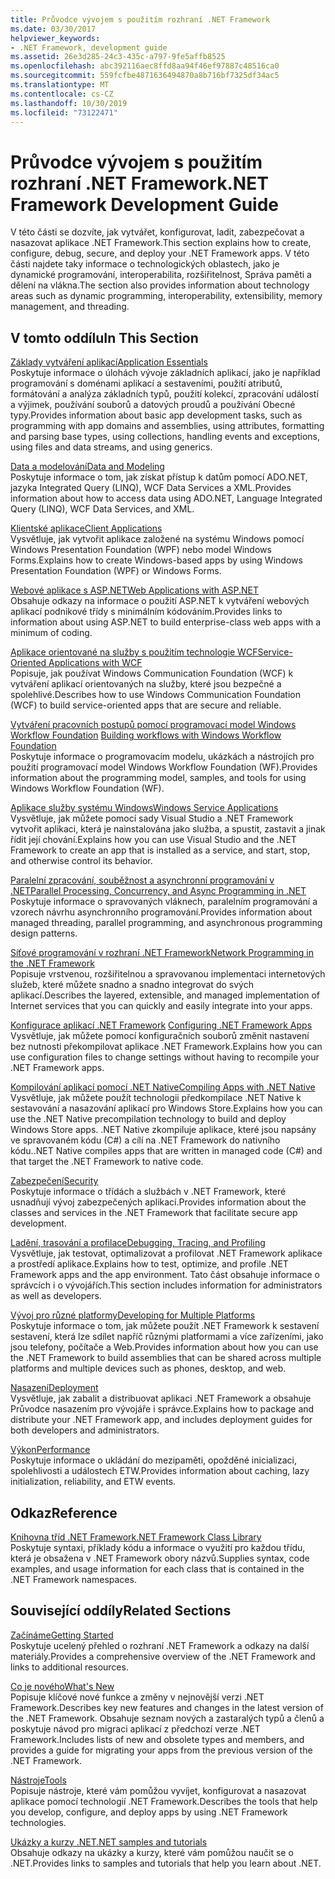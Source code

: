 ```yaml
---
title: Průvodce vývojem s použitím rozhraní .NET Framework
ms.date: 03/30/2017
helpviewer_keywords:
- .NET Framework, development guide
ms.assetid: 26e3d285-24c3-435c-a797-9fe5affb8525
ms.openlocfilehash: abc392116aec8ffd8aa94f46ef97887c48516ca0
ms.sourcegitcommit: 559fcfbe4871636494870a8b716bf7325df34ac5
ms.translationtype: MT
ms.contentlocale: cs-CZ
ms.lasthandoff: 10/30/2019
ms.locfileid: "73122471"
---
```

# <a name="net-framework-development-guide"></a><span data-ttu-id="ecca9-102">Průvodce vývojem s použitím rozhraní .NET Framework</span><span class="sxs-lookup"><span data-stu-id="ecca9-102">.NET Framework Development Guide</span></span>
<span data-ttu-id="ecca9-103">V této části se dozvíte, jak vytvářet, konfigurovat, ladit, zabezpečovat a nasazovat aplikace .NET Framework.</span><span class="sxs-lookup"><span data-stu-id="ecca9-103">This section explains how to create, configure, debug, secure, and deploy your .NET Framework apps.</span></span> <span data-ttu-id="ecca9-104">V této části najdete taky informace o technologických oblastech, jako je dynamické programování, interoperabilita, rozšiřitelnost, Správa paměti a dělení na vlákna.</span><span class="sxs-lookup"><span data-stu-id="ecca9-104">The section also provides information about technology areas such as dynamic programming, interoperability, extensibility, memory management, and threading.</span></span>  
  
## <a name="in-this-section"></a><span data-ttu-id="ecca9-105">V tomto oddílu</span><span class="sxs-lookup"><span data-stu-id="ecca9-105">In This Section</span></span>  
 [<span data-ttu-id="ecca9-106">Základy vytváření aplikací</span><span class="sxs-lookup"><span data-stu-id="ecca9-106">Application Essentials</span></span>](../standard/application-essentials.md)  
 <span data-ttu-id="ecca9-107">Poskytuje informace o úlohách vývoje základních aplikací, jako je například programování s doménami aplikací a sestaveními, použití atributů, formátování a analýza základních typů, použití kolekcí, zpracování událostí a výjimek, používání souborů a datových proudů a používání Obecné typy.</span><span class="sxs-lookup"><span data-stu-id="ecca9-107">Provides information about basic app development tasks, such as programming with app domains and assemblies, using attributes, formatting and parsing base types, using collections, handling events and exceptions, using files and data streams, and using generics.</span></span>  
  
 [<span data-ttu-id="ecca9-108">Data a modelování</span><span class="sxs-lookup"><span data-stu-id="ecca9-108">Data and Modeling</span></span>](./data/index.md)  
 <span data-ttu-id="ecca9-109">Poskytuje informace o tom, jak získat přístup k datům pomocí ADO.NET, jazyka Integrated Query (LINQ), WCF Data Services a XML.</span><span class="sxs-lookup"><span data-stu-id="ecca9-109">Provides information about how to access data using ADO.NET, Language Integrated Query (LINQ), WCF Data Services, and XML.</span></span>  
  
 [<span data-ttu-id="ecca9-110">Klientské aplikace</span><span class="sxs-lookup"><span data-stu-id="ecca9-110">Client Applications</span></span>](develop-client-apps.md)  
 <span data-ttu-id="ecca9-111">Vysvětluje, jak vytvořit aplikace založené na systému Windows pomocí Windows Presentation Foundation (WPF) nebo model Windows Forms.</span><span class="sxs-lookup"><span data-stu-id="ecca9-111">Explains how to create Windows-based apps by using Windows Presentation Foundation (WPF) or Windows Forms.</span></span>  
  
 [<span data-ttu-id="ecca9-112">Webové aplikace s ASP.NET</span><span class="sxs-lookup"><span data-stu-id="ecca9-112">Web Applications with ASP.NET</span></span>](develop-web-apps-with-aspnet.md)  
 <span data-ttu-id="ecca9-113">Obsahuje odkazy na informace o použití ASP.NET k vytváření webových aplikací podnikové třídy s minimálním kódováním.</span><span class="sxs-lookup"><span data-stu-id="ecca9-113">Provides links to information about using ASP.NET to build enterprise-class web apps with a minimum of coding.</span></span>  
  
 [<span data-ttu-id="ecca9-114">Aplikace orientované na služby s použitím technologie WCF</span><span class="sxs-lookup"><span data-stu-id="ecca9-114">Service-Oriented Applications with WCF</span></span>](./wcf/index.md)  
 <span data-ttu-id="ecca9-115">Popisuje, jak používat Windows Communication Foundation (WCF) k vytváření aplikací orientovaných na služby, které jsou bezpečné a spolehlivé.</span><span class="sxs-lookup"><span data-stu-id="ecca9-115">Describes how to use Windows Communication Foundation (WCF) to build service-oriented apps that are secure and reliable.</span></span>  
  
 <span data-ttu-id="ecca9-116">[Vytváření pracovních postupů pomocí programovací model Windows Workflow Foundation](windows-workflow-foundation/index.md)   </span><span class="sxs-lookup"><span data-stu-id="ecca9-116">[Building workflows with Windows Workflow Foundation](windows-workflow-foundation/index.md)   </span></span>  
 <span data-ttu-id="ecca9-117">Poskytuje informace o programovacím modelu, ukázkách a nástrojích pro použití programovací model Windows Workflow Foundation (WF).</span><span class="sxs-lookup"><span data-stu-id="ecca9-117">Provides information about the programming model, samples, and tools for using Windows Workflow Foundation (WF).</span></span>  

 [<span data-ttu-id="ecca9-118">Aplikace služby systému Windows</span><span class="sxs-lookup"><span data-stu-id="ecca9-118">Windows Service Applications</span></span>](./windows-services/index.md)  
 <span data-ttu-id="ecca9-119">Vysvětluje, jak můžete pomocí sady Visual Studio a .NET Framework vytvořit aplikaci, která je nainstalována jako služba, a spustit, zastavit a jinak řídit její chování.</span><span class="sxs-lookup"><span data-stu-id="ecca9-119">Explains how you can use Visual Studio and the .NET Framework to create an app that is installed as a service, and start, stop, and otherwise control its behavior.</span></span>  
  
 [<span data-ttu-id="ecca9-120">Paralelní zpracování, souběžnost a asynchronní programování v .NET</span><span class="sxs-lookup"><span data-stu-id="ecca9-120">Parallel Processing, Concurrency, and Async Programming in .NET</span></span>](../standard/parallel-processing-and-concurrency.md)  
 <span data-ttu-id="ecca9-121">Poskytuje informace o spravovaných vláknech, paralelním programování a vzorech návrhu asynchronního programování.</span><span class="sxs-lookup"><span data-stu-id="ecca9-121">Provides information about managed threading, parallel programming, and asynchronous programming design patterns.</span></span>  
  
 [<span data-ttu-id="ecca9-122">Síťové programování v rozhraní .NET Framework</span><span class="sxs-lookup"><span data-stu-id="ecca9-122">Network Programming in the .NET Framework</span></span>](./network-programming/index.md)  
 <span data-ttu-id="ecca9-123">Popisuje vrstvenou, rozšiřitelnou a spravovanou implementaci internetových služeb, které můžete snadno a snadno integrovat do svých aplikací.</span><span class="sxs-lookup"><span data-stu-id="ecca9-123">Describes the layered, extensible, and managed implementation of Internet services that you can quickly and easily integrate into your apps.</span></span>  
  
 <span data-ttu-id="ecca9-124">[Konfigurace aplikací .NET Framework](configure-apps/index.md)  </span><span class="sxs-lookup"><span data-stu-id="ecca9-124">[Configuring .NET Framework Apps](configure-apps/index.md)  </span></span>  
 <span data-ttu-id="ecca9-125">Vysvětluje, jak můžete pomocí konfiguračních souborů změnit nastavení bez nutnosti překompilovat aplikace .NET Framework.</span><span class="sxs-lookup"><span data-stu-id="ecca9-125">Explains how you can use configuration files to change settings without having to recompile your .NET Framework apps.</span></span>  
  
 [<span data-ttu-id="ecca9-126">Kompilování aplikací pomocí .NET Native</span><span class="sxs-lookup"><span data-stu-id="ecca9-126">Compiling Apps with .NET Native</span></span>](./net-native/index.md)  
 <span data-ttu-id="ecca9-127">Vysvětluje, jak můžete použít technologii předkompilace .NET Native k sestavování a nasazování aplikací pro Windows Store.</span><span class="sxs-lookup"><span data-stu-id="ecca9-127">Explains how you can use the .NET Native precompilation technology to build and deploy Windows Store apps.</span></span> <span data-ttu-id="ecca9-128">.NET Native zkompiluje aplikace, které jsou napsány ve spravovaném kódu (C#) a cílí na .NET Framework do nativního kódu.</span><span class="sxs-lookup"><span data-stu-id="ecca9-128">.NET Native compiles apps that are written in managed code (C#) and that target the .NET Framework to native code.</span></span>  
  
 [<span data-ttu-id="ecca9-129">Zabezpečení</span><span class="sxs-lookup"><span data-stu-id="ecca9-129">Security</span></span>](../standard/security/index.md)  
 <span data-ttu-id="ecca9-130">Poskytuje informace o třídách a službách v .NET Framework, které usnadňují vývoj zabezpečených aplikací.</span><span class="sxs-lookup"><span data-stu-id="ecca9-130">Provides information about the classes and services in the .NET Framework that facilitate secure app development.</span></span>  
  
 [<span data-ttu-id="ecca9-131">Ladění, trasování a profilace</span><span class="sxs-lookup"><span data-stu-id="ecca9-131">Debugging, Tracing, and Profiling</span></span>](./debug-trace-profile/index.md)  
 <span data-ttu-id="ecca9-132">Vysvětluje, jak testovat, optimalizovat a profilovat .NET Framework aplikace a prostředí aplikace.</span><span class="sxs-lookup"><span data-stu-id="ecca9-132">Explains how to test, optimize, and profile .NET Framework apps and the app environment.</span></span> <span data-ttu-id="ecca9-133">Tato část obsahuje informace o správcích i o vývojářích.</span><span class="sxs-lookup"><span data-stu-id="ecca9-133">This section includes information for administrators as well as developers.</span></span>  
  
 [<span data-ttu-id="ecca9-134">Vývoj pro různé platformy</span><span class="sxs-lookup"><span data-stu-id="ecca9-134">Developing for Multiple Platforms</span></span>](../standard/cross-platform/index.md)  
 <span data-ttu-id="ecca9-135">Poskytuje informace o tom, jak můžete použít .NET Framework k sestavení sestavení, která lze sdílet napříč různými platformami a více zařízeními, jako jsou telefony, počítače a Web.</span><span class="sxs-lookup"><span data-stu-id="ecca9-135">Provides information about how you can use the .NET Framework to build assemblies that can be shared across multiple platforms and multiple devices such as phones, desktop, and web.</span></span>  
  
 [<span data-ttu-id="ecca9-136">Nasazení</span><span class="sxs-lookup"><span data-stu-id="ecca9-136">Deployment</span></span>](./deployment/index.md)  
 <span data-ttu-id="ecca9-137">Vysvětluje, jak zabalit a distribuovat aplikaci .NET Framework a obsahuje Průvodce nasazením pro vývojáře i správce.</span><span class="sxs-lookup"><span data-stu-id="ecca9-137">Explains how to package and distribute your .NET Framework app, and includes deployment guides for both developers and administrators.</span></span>  
  
 [<span data-ttu-id="ecca9-138">Výkon</span><span class="sxs-lookup"><span data-stu-id="ecca9-138">Performance</span></span>](./performance/index.md)  
 <span data-ttu-id="ecca9-139">Poskytuje informace o ukládání do mezipaměti, opožděné inicializaci, spolehlivosti a událostech ETW.</span><span class="sxs-lookup"><span data-stu-id="ecca9-139">Provides information about caching, lazy initialization, reliability, and ETW events.</span></span>  
 
## <a name="reference"></a><span data-ttu-id="ecca9-140">Odkaz</span><span class="sxs-lookup"><span data-stu-id="ecca9-140">Reference</span></span>  
 [<span data-ttu-id="ecca9-141">Knihovna tříd .NET Framework</span><span class="sxs-lookup"><span data-stu-id="ecca9-141">.NET Framework Class Library</span></span>](/dotnet/api/?view=netframework-4.7)  
 <span data-ttu-id="ecca9-142">Poskytuje syntaxi, příklady kódu a informace o využití pro každou třídu, která je obsažena v .NET Framework obory názvů.</span><span class="sxs-lookup"><span data-stu-id="ecca9-142">Supplies syntax, code examples, and usage information for each class that is contained in the .NET Framework namespaces.</span></span>  
  
## <a name="related-sections"></a><span data-ttu-id="ecca9-143">Související oddíly</span><span class="sxs-lookup"><span data-stu-id="ecca9-143">Related Sections</span></span>  
 [<span data-ttu-id="ecca9-144">Začínáme</span><span class="sxs-lookup"><span data-stu-id="ecca9-144">Getting Started</span></span>](./get-started/index.md)  
 <span data-ttu-id="ecca9-145">Poskytuje ucelený přehled o rozhraní .NET Framework a odkazy na další materiály.</span><span class="sxs-lookup"><span data-stu-id="ecca9-145">Provides a comprehensive overview of the .NET Framework and links to additional resources.</span></span>  
  
 [<span data-ttu-id="ecca9-146">Co je nového</span><span class="sxs-lookup"><span data-stu-id="ecca9-146">What's New</span></span>](./whats-new/index.md)  
 <span data-ttu-id="ecca9-147">Popisuje klíčové nové funkce a změny v nejnovější verzi .NET Framework.</span><span class="sxs-lookup"><span data-stu-id="ecca9-147">Describes key new features and changes in the latest version of the .NET Framework.</span></span> <span data-ttu-id="ecca9-148">Obsahuje seznam nových a zastaralých typů a členů a poskytuje návod pro migraci aplikací z předchozí verze .NET Framework.</span><span class="sxs-lookup"><span data-stu-id="ecca9-148">Includes lists of new and obsolete types and members, and provides a guide for migrating your apps from the previous version of the .NET Framework.</span></span>  
  
 [<span data-ttu-id="ecca9-149">Nástroje</span><span class="sxs-lookup"><span data-stu-id="ecca9-149">Tools</span></span>](./tools/index.md)  
 <span data-ttu-id="ecca9-150">Popisuje nástroje, které vám pomůžou vyvíjet, konfigurovat a nasazovat aplikace pomocí technologií .NET Framework.</span><span class="sxs-lookup"><span data-stu-id="ecca9-150">Describes the tools that help you develop, configure, and deploy apps by using .NET Framework technologies.</span></span>  
  
 [<span data-ttu-id="ecca9-151">Ukázky a kurzy .NET</span><span class="sxs-lookup"><span data-stu-id="ecca9-151">.NET samples and tutorials</span></span>](../samples-and-tutorials/index.md)  
 <span data-ttu-id="ecca9-152">Obsahuje odkazy na ukázky a kurzy, které vám pomůžou naučit se o .NET.</span><span class="sxs-lookup"><span data-stu-id="ecca9-152">Provides links to samples and tutorials that help you learn about .NET.</span></span>
